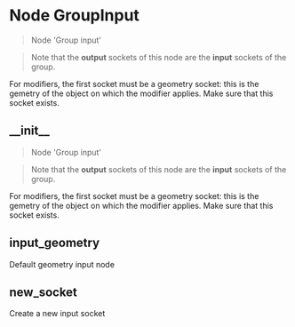 
# Node GroupInput

> Node 'Group input'
  
> Note that the **output** sockets of this node are the **input** sockets of the group.
  
For modifiers, the first socket must be a geometry socket: this is the gemetry of the object on which the modifier
applies. Make sure that this socket exists.




## \_\_init\_\_

> Node 'Group input'
  
> Note that the **output** sockets of this node are the **input** sockets of the group.
  
For modifiers, the first socket must be a geometry socket: this is the gemetry of the object on which the modifier
applies. Make sure that this socket exists.




## input_geometry

Default geometry input node


## new_socket

Create a new input socket

